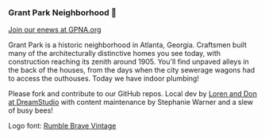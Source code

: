 ### Grant Park Neighborhood 👋

[Join our enews at GPNA.org](https://gpna.org/)  

Grant Park is a historic neighborhood in Atlanta, Georgia. Craftsmen built many of the architecturally distinctive homes you see today, with construction reaching its zenith around 1905. You'll find unpaved alleys in the back of the houses, from the days when the city sewerage wagons had to access the outhouses. Today we have indoor plumbing!


Please fork and contribute to our GitHub repos.  Local dev by [Loren and Don at DreamStudio](https://DreamStudio.com) with content maintenance by Stephanie Warner and a slew of busy bees!  

Logo font: [Rumble Brave Vintage](https://www.myfonts.com/fonts/alit-design/rumble-brave-vintage-fonts/regular/)  